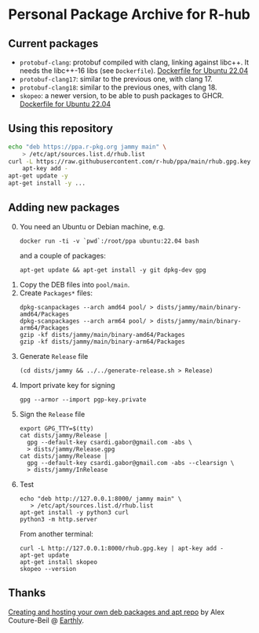 
# Personal Package Archive for R-hub

## Current packages

* `protobuf-clang`: protobuf compiled with clang, linking against
  libc++. It needs the libc++-16 libs (see `Dockerfile`).
  [Dockerfile for Ubuntu 22.04](https://github.com/r-hub/containers/blob/main/dependencies/protobuf/Dockerfile)
* `protobuf-clang17`: similar to the previous one, with clang 17.
* `protobuf-clang18`: similar to the previous ones, with clang 18.
* `skopeo`: a newer version, to be able to push packages to GHCR.
  [Dockerfile for Ubuntu 22.04](https://github.com/r-hub/containers/blob/main/dependencies/skopeo/Dockerfile)

## Using this repository

```sh
echo "deb https://ppa.r-pkg.org jammy main" \
    > /etc/apt/sources.list.d/rhub.list
curl -L https://raw.githubusercontent.com/r-hub/ppa/main/rhub.gpg.key |
    apt-key add -
apt-get update -y
apt-get install -y ...
```

## Adding new packages

0. You need an Ubuntu or Debian machine, e.g.
   ```
   docker run -ti -v `pwd`:/root/ppa ubuntu:22.04 bash
   ```
   and a couple of packages:
   ```
   apt-get update && apt-get install -y git dpkg-dev gpg
   ```
1. Copy the DEB files into `pool/main`.
2. Create `Packages*` files:
   ```
   dpkg-scanpackages --arch amd64 pool/ > dists/jammy/main/binary-amd64/Packages
   dpkg-scanpackages --arch arm64 pool/ > dists/jammy/main/binary-arm64/Packages
   gzip -kf dists/jammy/main/binary-amd64/Packages
   gzip -kf dists/jammy/main/binary-arm64/Packages
   ```
3. Generate `Release` file
   ```
   (cd dists/jammy && ../../generate-release.sh > Release)
   ```
4. Import private key for signing
   ```
   gpg --armor --import pgp-key.private
   ```
5. Sign the `Release` file
   ```
   export GPG_TTY=$(tty)
   cat dists/jammy/Release |
     gpg --default-key csardi.gabor@gmail.com -abs \
     > dists/jammy/Release.gpg
   cat dists/jammy/Release |
     gpg --default-key csardi.gabor@gmail.com -abs --clearsign \
     > dists/jammy/InRelease
   ```
6. Test
   ```
   echo "deb http://127.0.0.1:8000/ jammy main" \
      > /etc/apt/sources.list.d/rhub.list
   apt-get install -y python3 curl
   python3 -m http.server
   ```
   From another terminal:
   ```
   curl -L http://127.0.0.1:8000/rhub.gpg.key | apt-key add -
   apt-get update
   apt-get install skopeo
   skopeo --version
   ```

## Thanks

[Creating and hosting your own deb packages and apt repo](https://earthly.dev/blog/creating-and-hosting-your-own-deb-packages-and-apt-repo/) by Alex Couture-Beil @ [Earthly](https://earthly.dev/).
